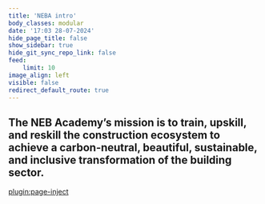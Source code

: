 ```yaml
---
title: 'NEBA intro'
body_classes: modular
date: '17:03 28-07-2024'
hide_page_title: false
show_sidebar: true
hide_git_sync_repo_link: false
feed:
    limit: 10
image_align: left
visible: false
redirect_default_route: true
---
```


## The NEB Academy’s mission is to train, upskill, and reskill the construction ecosystem to achieve a carbon-neutral, beautiful, sustainable, and inclusive transformation of the building sector.
[plugin:page-inject](/footer/_funded/)
